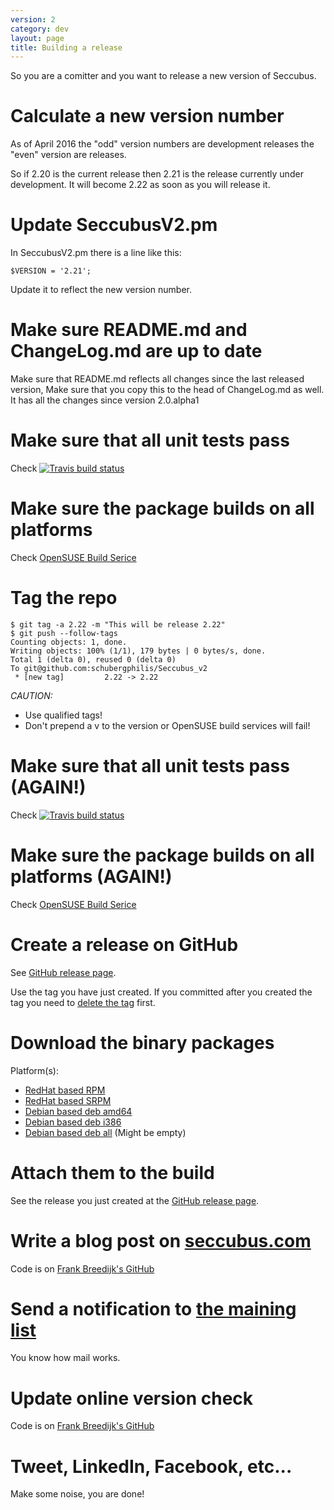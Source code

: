 ```yaml
---
version: 2
category: dev
layout: page
title: Building a release
---
```


So you are a comitter and you want to release a new version of Seccubus.

# Calculate a new version number

As of April 2016 the "odd" version numbers are development releases the "even" version are releases.

So if 2.20 is the current release then 2.21 is the release currently under development. It will become 2.22 as soon as you will release it.

# Update SeccubusV2.pm

In SeccubusV2.pm there is a line like this:

```
$VERSION = '2.21';
```

Update it to reflect the new version number.

# Make sure README.md and ChangeLog.md are up to date

Make sure that README.md reflects all changes since the last released version, Make sure that you copy this to the head of ChangeLog.md as well. It has all the changes since version 2.0.alpha1

# Make sure that all unit tests pass

Check [![Travis build status](https://travis-ci.org/schubergphilis/Seccubus_v2.svg?branch=master)](https://travis-ci.org/schubergphilis/Seccubus_v2/)

# Make sure the package builds on all platforms

Check [OpenSUSE Build Serice](https://build.opensuse.org/package/show/home:seccubus/Seccubus)

# Tag the repo

```
$ git tag -a 2.22 -m "This will be release 2.22"
$ git push --follow-tags
Counting objects: 1, done.
Writing objects: 100% (1/1), 179 bytes | 0 bytes/s, done.
Total 1 (delta 0), reused 0 (delta 0)
To git@github.com:schubergphilis/Seccubus_v2
 * [new tag]         2.22 -> 2.22
```

*CAUTION:*

* Use qualified tags!
* Don't prepend a v to the version or OpenSUSE build services will fail!

# Make sure that all unit tests pass (AGAIN!)

Check [![Travis build status](https://travis-ci.org/schubergphilis/Seccubus_v2.svg?branch=master)](https://travis-ci.org/schubergphilis/Seccubus_v2/)

# Make sure the package builds on all platforms (AGAIN!)

Check [OpenSUSE Build Serice](https://build.opensuse.org/package/show/home:seccubus/Seccubus)

# Create a release on GitHub

See [GitHub release page](https://github.com/schubergphilis/Seccubus_v2/releases).

Use the tag you have just created. If you committed after you created the tag you need to [delete the tag](https://nathanhoad.net/how-to-delete-a-remote-git-tag) first.

# Download the binary packages

Platform(s):

* [RedHat based RPM](http://download.opensuse.org/repositories/home:/seccubus/RHEL_7/noarch/)
* [RedHat based SRPM](http://download.opensuse.org/repositories/home:/seccubus/RHEL_7/src/)
* [Debian based deb amd64](http://download.opensuse.org/repositories/home:/seccubus/xUbuntu_15.10/amd64/)
* [Debian based deb i386](http://download.opensuse.org/repositories/home:/seccubus/xUbuntu_15.10/i386/)
* [Debian based deb all](http://download.opensuse.org/repositories/home:/seccubus/xUbuntu_15.10/all/) (Might be empty)

# Attach them to the build

See the release you just created at the [GitHub release page](https://github.com/schubergphilis/Seccubus_v2/releases).

# Write a blog post on [seccubus.com](/)

Code is on [Frank Breedijk's GitHub](https://github.com/seccubus/seccubus.github.io/tree/master/_posts)

# Send a notification to [the maining list](https://www.seccubus.com/mailing_list/subscribe/)

You know how mail works.

# Update online version check

Code is on [Frank Breedijk's GitHub](https://github.com/seccubus/seccubus.github.io/tree/master/_posts)

# Tweet, LinkedIn, Facebook, etc...

Make some noise, you are done!


